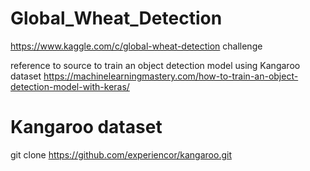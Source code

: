 # Global_Wheat_Detection
https://www.kaggle.com/c/global-wheat-detection challenge

reference to source to train an object detection model using Kangaroo dataset
https://machinelearningmastery.com/how-to-train-an-object-detection-model-with-keras/

# Kangaroo dataset
git clone https://github.com/experiencor/kangaroo.git
